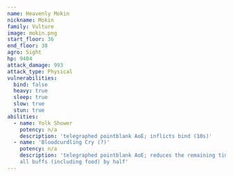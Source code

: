 ```yaml
---
name: Heavenly Mokin
nickname: Mokin
family: Vulture
image: mokin.png
start_floor: 36
end_floor: 38
agro: Sight
hp: 9404
attack_damage: 993
attack_type: Physical
vulnerabilities:
  bind: false
  heavy: true
  sleep: true
  slow: true
  stun: true
abilities:
  - name: Yolk Shower
    potency: n/a
    description: 'telegraphed pointblank AoE; inflicts bind (10s)'
  - name: 'Bloodcurdling Cry (?)'
    potency: n/a
    description: 'telegraphed pointblank AoE; reduces the remaining time on
    all buffs (including food) by half'
---
```

